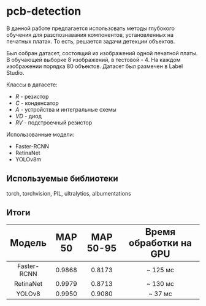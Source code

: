 # pcb-detection

В данной работе предлагается использовать методы глубокого обучения для разспознавания компонентов, установленных на печатных платах. То есть, решается задачи детекции объектов.

Был собран датасет, состоящий из изображений одной печатной платы. В обучающей выборке 8 изображений, в тестовой - 4. На каждом изображении порядка 80 объектов. Датасет был размечен в Label Studio.

Классы в датасете:


* *R* - резистор
* *C* - конденсатор
* *A* - устройства и интегральные схемы
* *VD* - диод
* *RV* - подстроечный резистор

Использованные модели:
- Faster-RCNN
- RetinaNet
- YOLOv8m

## Используемые библиотеки
torch, torchvision, PIL, ultralytics, albumentations

## Итоги
| <font size='5'>Модель</font> |  <font size='5'>MAP 50 | <font size='5'> MAP 50-95 |  <font size='5'>Время обработки на GPU|
|:--------:|:--------:|:--------:|:--------:|
|  <font size='3'>Faster-RCNN    | <font size='3'> 0.9868 | <font size='3'> 0.8173   |  <font size='3'>~ 125 мс  |
|   <font size='3'> RetinaNet    | <font size='3'>0.9979   |<font size='3'> 0.8713   |<font size='3'> ~ 130 мс  |
|   <font size='3'> YOLOv8    | <font size='3'>0.9950   |<font size='3'> 0.9080   |<font size='3'> ~ 37 мс  |



